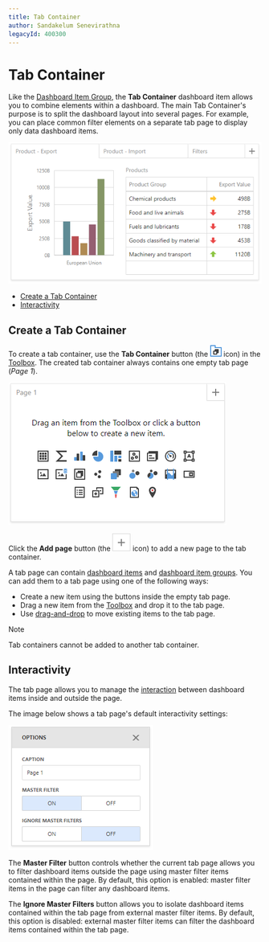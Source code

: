 ```yaml
---
title: Tab Container
author: Sandakelum Senevirathna
legacyId: 400300
---
```

# Tab Container

Like the [Dashboard Item Group](dashboard-item-group.md), the **Tab Container** dashboard item allows you to combine elements within a dashboard. The main Tab Container's purpose is to split the dashboard layout into several pages. For example, you can place common filter elements on a separate tab page to display only data dashboard items. 

![](../../../images/wdd-dashboard-item-tab-container.png)

- [Create a Tab Container](#create-a-tab-container)
- [Interactivity](#interactivity)

## Create a Tab Container
To create a tab container, use the **Tab Container** button (the ![Insert Tab Container](../../../images/wdd-toolbox-insert-tab-container.png) icon) in the [Toolbox](../ui-elements/toolbox.md). The created tab container always contains one empty tab page (_Page 1_).

![](../../../images/wdd-tab-container-empty-page.png)

Click the **Add page** button (the ![](../../../images/wdd-tab-container-add-page-button.png) icon) to add a new page to the tab container.

A tab page can contain [dashboard items](../dashboard-item-settings.md) and [dashboard item groups](dashboard-item-group.md). You can add them to a tab page using one of the following ways:

* Create a new item using the buttons inside the empty tab page.
* Drag a new item from the [Toolbox](../ui-elements/toolbox.md) and drop it to the tab page.
* Use [drag-and-drop](../dashboard-layout/dashboard-items-layout.md) to move existing items to the tab page.

> [!NOTE]
> Tab containers cannot be added to another tab container.

## Interactivity

The tab page allows you to manage the [interaction](../interactivity/master-filtering.md) between dashboard items inside and outside the page. 

The image below shows a tab page's default interactivity settings:

![](../../../images/wdd-tabContainer-interactivity.png)

The **Master Filter** button controls whether the current tab page allows you to filter dashboard items outside the page using master filter items contained within the page. By default, this option is enabled: master filter items in the page can filter any dashboard items.

The **Ignore Master Filters** button allows you to isolate dashboard items contained within the tab page from external master filter items. By default, this option is disabled: external master filter items can filter the dashboard items contained within the tab page.